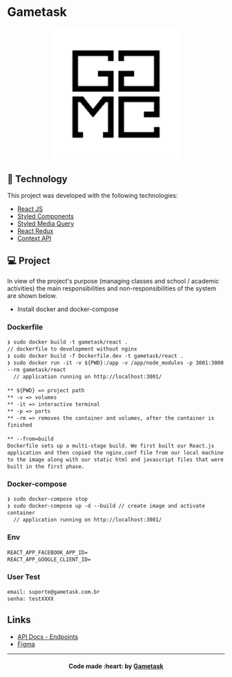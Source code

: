 # Gametask

<h3 align="center">
  <img alt="Team" title="#team" width="300px" src=".gitlab/assets/gametask.png"><br>
</h3>

## :rocket: Technology

This project was developed with the following technologies:

- [React JS](https://reactjs.org)
- [Styled Components](https://styled-components.com/)
- [Styled Media Query](https://github.com/morajabi/styled-media-query)
- [React Redux](https://react-redux.js.org/)
- [Context API](https://pt-br.reactjs.org/docs/context.html)

## 💻 Project

In view of the project's purpose (managing classes and school / academic activities) the main responsibilities and non-responsibilities of the system are shown below.

* Install docker and docker-compose

### Dockerfile

```console
❯ sudo docker build -t gametask/react .
// dockerfile to development without nginx
❯ sudo docker build -f Dockerfile.dev -t gametask/react .
❯ sudo docker run -it -v ${PWD}:/app -v /app/node_modules -p 3001:3000 --rm gametask/react
  // application running on http://localhost:3001/

** ${PWD} => project path
** -v => volumes
** -it => interactive terminal
** -p => ports
** -rm => removes the container and volumes, after the container is finished

** --from=build
Dockerfile sets up a multi-stage build. We first built our React.js application and then copied the nginx.conf file from our local machine to the image along with our static html and javascript files that were built in the first phase.
```

### Docker-compose

```console
❯ sudo docker-compose stop
❯ sudo docker-compose up -d --build // create image and activate container
  // application running on http://localhost:3001/
```

### Env

```
REACT_APP_FACEBOOK_APP_ID=
REACT_APP_GOOGLE_CLIENT_ID=
```

### User Test

    email: suporte@gametask.com.br
    senha: testXXXX

## Links

- [API Docs - Endpoints](#)
- [Figma](#)

---

<h4 align="center">
  Code made :heart: by <a href="https://gametask.com.br" target="_blank">Gametask</a>
</h4>
